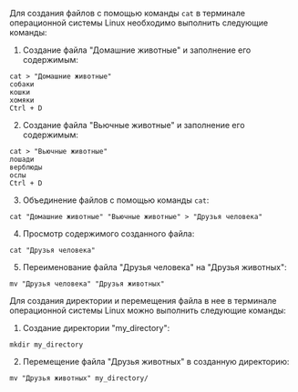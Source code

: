 Для создания файлов с помощью команды `cat` в терминале операционной системы Linux необходимо выполнить следующие команды:

1. Создание файла "Домашние животные" и заполнение его содержимым:

```
cat > "Домашние животные"
собаки
кошки
хомяки
Ctrl + D
```

2. Создание файла "Вьючные животные" и заполнение его содержимым:

```
cat > "Вьючные животные"
лошади
верблюды
ослы
Ctrl + D
```

3. Объединение файлов с помощью команды `cat`:

```
cat "Домашние животные" "Вьючные животные" > "Друзья человека"
```

4. Просмотр содержимого созданного файла:

```
cat "Друзья человека"
```

5. Переименование файла "Друзья человека" на "Друзья животных":

```
mv "Друзья человека" "Друзья животных"
```

Для создания директории и перемещения файла в нее в терминале операционной системы Linux можно выполнить следующие команды:

1. Создание директории "my_directory":

```
mkdir my_directory
```

2. Перемещение файла "Друзья животных" в созданную директорию:

```
mv "Друзья животных" my_directory/
```
